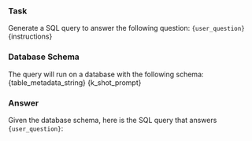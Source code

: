 ### Task
Generate a SQL query to answer the following question:
`{user_question}`
{instructions}
### Database Schema
The query will run on a database with the following schema:
{table_metadata_string}
{k_shot_prompt}
### Answer
Given the database schema, here is the SQL query that answers `{user_question}`:
```
